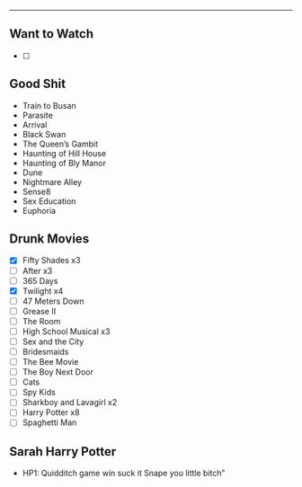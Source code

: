 ---

## Want to Watch

- [ ]

## Good Shit

- Train to Busan
- Parasite
- Arrival
- Black Swan
- The Queen’s Gambit
- Haunting of Hill House
- Haunting of Bly Manor
- Dune
- Nightmare Alley
- Sense8
- Sex Education
- Euphoria

## Drunk Movies

- [x] Fifty Shades x3
- [ ] After x3
- [ ] 365 Days
- [x] Twilight x4
- [ ] 47 Meters Down
- [ ] Grease II
- [ ] The Room
- [ ] High School Musical x3
- [ ] Sex and the City
- [ ] Bridesmaids
- [ ] The Bee Movie
- [ ] The Boy Next Door
- [ ] Cats
- [ ] Spy Kids
- [ ] Sharkboy and Lavagirl x2
- [ ] Harry Potter x8
- [ ] Spaghetti Man

## Sarah Harry Potter

- HP1: Quidditch game win suck it Snape you little bitch”